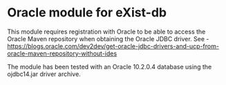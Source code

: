 Oracle module for eXist-db
==========================

This module requires registration with Oracle to be able to access
the Oracle Maven repository when obtaining the Oracle JDBC driver.
See - https://blogs.oracle.com/dev2dev/get-oracle-jdbc-drivers-and-ucp-from-oracle-maven-repository-without-ides

The module has been tested with an Oracle 10.2.0.4 database using the
ojdbc14.jar driver archive.